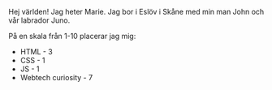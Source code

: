 Hej världen! Jag heter Marie. Jag bor i Eslöv i Skåne med min man John och vår labrador Juno.

På en skala från 1-10 placerar jag mig:

* HTML - 3
* CSS - 1
* JS - 1
* Webtech curiosity - 7
